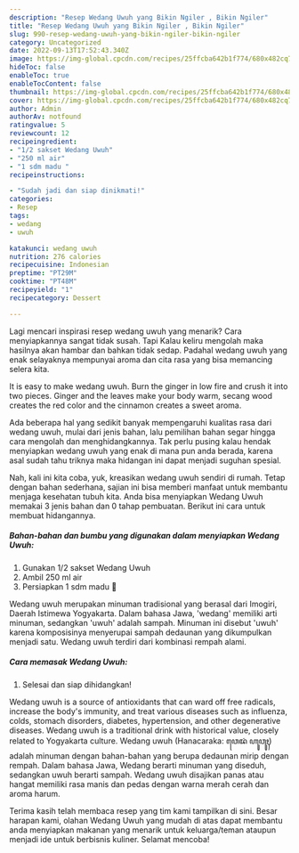 ```yaml
---
description: "Resep Wedang Uwuh yang Bikin Ngiler , Bikin Ngiler"
title: "Resep Wedang Uwuh yang Bikin Ngiler , Bikin Ngiler"
slug: 990-resep-wedang-uwuh-yang-bikin-ngiler-bikin-ngiler
category: Uncategorized
date: 2022-09-13T17:52:43.340Z
image: https://img-global.cpcdn.com/recipes/25ffcba642b1f774/680x482cq70/wedang-uwuh-foto-resep-utama.jpg
hideToc: false
enableToc: true
enableTocContent: false
thumbnail: https://img-global.cpcdn.com/recipes/25ffcba642b1f774/680x482cq70/wedang-uwuh-foto-resep-utama.jpg
cover: https://img-global.cpcdn.com/recipes/25ffcba642b1f774/680x482cq70/wedang-uwuh-foto-resep-utama.jpg
author: Admin
authorAv: notfound
ratingvalue: 5
reviewcount: 12
recipeingredient:
- "1/2 sakset Wedang Uwuh"
- "250 ml air"
- "1 sdm madu "
recipeinstructions:

- "Sudah jadi dan siap dinikmati!"
categories:
- Resep
tags:
- wedang
- uwuh

katakunci: wedang uwuh 
nutrition: 276 calories
recipecuisine: Indonesian
preptime: "PT29M"
cooktime: "PT48M"
recipeyield: "1"
recipecategory: Dessert

---
```



Lagi mencari inspirasi resep wedang uwuh yang menarik? Cara menyiapkannya sangat tidak susah. Tapi Kalau keliru mengolah maka hasilnya akan hambar dan bahkan tidak sedap. Padahal wedang uwuh yang enak selayaknya mempunyai aroma dan cita rasa yang bisa memancing selera kita.


It is easy to make wedang uwuh. Burn the ginger in low fire and crush it into two pieces. Ginger and the leaves make your body warm, secang wood creates the red color and the cinnamon creates a sweet aroma.

Ada beberapa hal yang sedikit banyak mempengaruhi kualitas rasa dari wedang uwuh, mulai dari jenis bahan, lalu pemilihan bahan segar hingga cara mengolah dan menghidangkannya. Tak perlu pusing kalau hendak menyiapkan wedang uwuh yang enak di mana pun anda berada, karena asal sudah tahu triknya maka hidangan ini dapat menjadi suguhan spesial.


Nah, kali ini kita coba, yuk, kreasikan wedang uwuh sendiri di rumah. Tetap dengan bahan sederhana, sajian ini bisa memberi manfaat untuk membantu menjaga kesehatan tubuh kita. Anda bisa menyiapkan Wedang Uwuh memakai 3 jenis bahan dan 0 tahap pembuatan. Berikut ini cara untuk membuat hidangannya.

<!--inarticleads1-->

##### Bahan-bahan dan bumbu yang digunakan dalam menyiapkan Wedang Uwuh:

1. Gunakan 1/2 sakset Wedang Uwuh
1. Ambil 250 ml air
1. Persiapkan 1 sdm madu 🍯


Wedang uwuh merupakan minuman tradisional yang berasal dari Imogiri, Daerah Istimewa Yogyakarta. Dalam bahasa Jawa, &#39;wedang&#39; memiliki arti minuman, sedangkan &#39;uwuh&#39; adalah sampah. Minuman ini disebut &#39;uwuh&#39; karena komposisinya menyerupai sampah dedaunan yang dikumpulkan menjadi satu. Wedang uwuh terdiri dari kombinasi rempah alami. 

<!--inarticleads2-->

##### Cara memasak Wedang Uwuh:


1. Selesai dan siap dihidangkan!

Wedang uwuh is a source of antioxidants that can ward off free radicals, increase the body&#39;s immunity, and treat various diseases such as influenza, colds, stomach disorders, diabetes, hypertension, and other degenerative diseases. Wedang uwuh is a traditional drink with historical value, closely related to Yogyakarta culture. Wedang uwuh (Hanacaraka: ꦮꦺꦢꦁ ꦲꦸꦮꦸꦃ) adalah minuman dengan bahan-bahan yang berupa dedaunan mirip dengan rempah. Dalam bahasa Jawa, Wedang berarti minuman yang diseduh, sedangkan uwuh berarti sampah. Wedang uwuh disajikan panas atau hangat memiliki rasa manis dan pedas dengan warna merah cerah dan aroma harum. 

Terima kasih telah membaca resep yang tim kami tampilkan di sini. Besar harapan kami, olahan Wedang Uwuh yang mudah di atas dapat membantu anda menyiapkan makanan yang menarik untuk keluarga/teman ataupun menjadi ide untuk berbisnis kuliner. Selamat mencoba!
